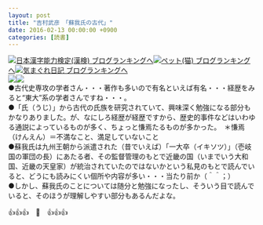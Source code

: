 ```yaml
---
layout: post
title: "吉村武彦　「蘇我氏の古代」"
date: 2016-02-13 00:00:00 +0900
categories: [読書]
---
```


[![](/syuusyuu9701/assets/images/吉村武彦-「蘇我氏の古代」-br_c_3028_1.gif)](http://blog.with2.net/link.php?1659096:3028 "日本漢字能力検定(漢検) ブログランキングへ")[日本漢字能力検定(漢検) ブログランキングへ](http://blog.with2.net/link.php?1659096:3028)[![](/syuusyuu9701/assets/images/吉村武彦-「蘇我氏の古代」-br_c_1348_1.gif)](http://blog.with2.net/link.php?1659096:1348 "ペット(猫) ブログランキングへ")[ペット(猫) ブログランキングへ](http://blog.with2.net/link.php?1659096:1348)[![](/syuusyuu9701/assets/images/吉村武彦-「蘇我氏の古代」-br_c_9257_1.gif)](http://blog.with2.net/link.php?1659096:9257 "気まぐれ日記 ブログランキングへ")[気まぐれ日記 ブログランキングへ](http://blog.with2.net/link.php?1659096:9257)  
![](/syuusyuu9701/assets/images/吉村武彦-「蘇我氏の古代」-c8ac728ac9b859549e57160972453f74.jpg)![](/syuusyuu9701/assets/images/吉村武彦-「蘇我氏の古代」-44b3687e00e590b1ae28c6b77c5d9a1d.jpg)  
●古代史専攻の学者さん・・・著作も多いので有名といえば有名・・・経歴をみると“東大”系の学者さんですね・・・。  
●「氏（うじ）」から古代の氏族を研究されていて、興味深く勉強になる部分もかなりありました。が、なにしろ経歴が経歴ですから、歴史的事件などはいわゆる通説によっているものが多く、ちょっと慊焉たるものが多かった。　＊慊焉（けんえん）＝不満なこと、満足していないこと  
●蘇我氏は九州王朝から派遣された（昔でいえば）「一大卒（イキソツ）」（壱岐国の軍団の長）にあたる者、その監督管理のもとで近畿の国（いまでいう大和国、近畿の天皇家）が統治されていたのではないかという私見のもとで読んでいると、どうにも読みにくい個所や内容が多い・・・当たり前か（＾＾；）  
●しかし、蘇我氏のことについては随分と勉強になったし、そういう目で読んでいると、そのほうが理解しやすい部分もあるんだよな。  
  
👍👍👍　🐒　👍👍👍  